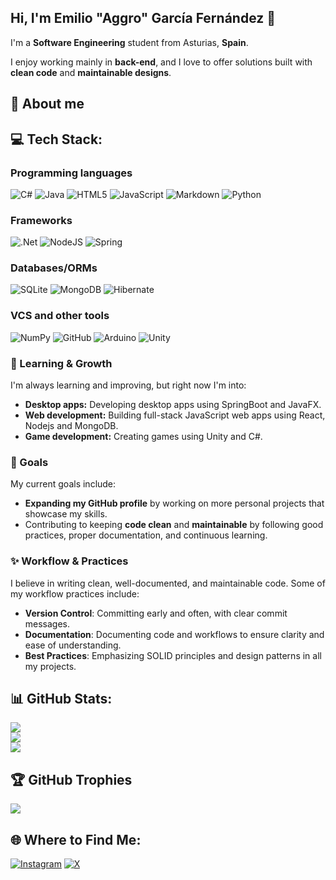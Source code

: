 ## Hi, I'm Emilio "Aggro" García Fernández 🌸

I'm a **Software Engineering** student from Asturias, **Spain**.

I enjoy working mainly in **back-end**, and I love to offer solutions built with **clean code** and **maintainable designs**.

## 🍥 About me

## 💻 Tech Stack:
### Programming languages
![C#](https://img.shields.io/badge/c%23-%23239120.svg?style=for-the-badge&logo=csharp&logoColor=white)
![Java](https://img.shields.io/badge/java-%23ED8B00.svg?style=for-the-badge&logo=openjdk&logoColor=white)
![HTML5](https://img.shields.io/badge/html5-%23E34F26.svg?style=for-the-badge&logo=html5&logoColor=white)
![JavaScript](https://img.shields.io/badge/javascript-%23323330.svg?style=for-the-badge&logo=javascript&logoColor=%23F7DF1E)
![Markdown](https://img.shields.io/badge/markdown-%23000000.svg?style=for-the-badge&logo=markdown&logoColor=white)
![Python](https://img.shields.io/badge/python-3670A0?style=for-the-badge&logo=python&logoColor=ffdd54)
### Frameworks
![.Net](https://img.shields.io/badge/.NET-5C2D91?style=for-the-badge&logo=.net&logoColor=white)
![NodeJS](https://img.shields.io/badge/node.js-6DA55F?style=for-the-badge&logo=node.js&logoColor=white)
![Spring](https://img.shields.io/badge/spring-%236DB33F.svg?style=for-the-badge&logo=spring&logoColor=white)
### Databases/ORMs
![SQLite](https://img.shields.io/badge/sqlite-%2307405e.svg?style=for-the-badge&logo=sqlite&logoColor=white)
![MongoDB](https://img.shields.io/badge/MongoDB-%234ea94b.svg?style=for-the-badge&logo=mongodb&logoColor=white)
![Hibernate](https://img.shields.io/badge/Hibernate-59666C?style=for-the-badge&logo=Hibernate&logoColor=white)
### VCS and other tools
![NumPy](https://img.shields.io/badge/numpy-%23013243.svg?style=for-the-badge&logo=numpy&logoColor=white)
![GitHub](https://img.shields.io/badge/github-%23121011.svg?style=for-the-badge&logo=github&logoColor=white)
![Arduino](https://img.shields.io/badge/-Arduino-00979D?style=for-the-badge&logo=Arduino&logoColor=white)
![Unity](https://img.shields.io/badge/unity-%23000000.svg?style=for-the-badge&logo=unity&logoColor=white)

### 🌱 Learning & Growth
I'm always learning and improving, but right now I'm into:
  * **Desktop apps:** Developing desktop apps using SpringBoot and JavaFX.
  * **Web development:** Building full-stack JavaScript web apps using React, Nodejs and MongoDB.
  * **Game development:** Creating games using Unity and C#.

### 🎯 Goals
My current goals include:
- **Expanding my GitHub profile** by working on more personal projects that showcase my skills.
- Contributing to keeping **code clean** and **maintainable** by following good practices, proper documentation, and continuous learning.

### ✨ Workflow & Practices
I believe in writing clean, well-documented, and maintainable code. Some of my workflow practices include:
- **Version Control**: Committing early and often, with clear commit messages.
- **Documentation**: Documenting code and workflows to ensure clarity and ease of understanding.
- **Best Practices**: Emphasizing SOLID principles and design patterns in all my projects.

## 📊 GitHub Stats:
![](https://github-readme-stats.vercel.app/api?username=AggroTheShark&theme=dark&hide_border=false&include_all_commits=true&count_private=true)<br/>
![](https://nirzak-streak-stats.vercel.app/?user=AggroTheShark&theme=dark&hide_border=false)<br/>
![](https://github-readme-stats.vercel.app/api/top-langs/?username=AggroTheShark&theme=dark&hide_border=false&include_all_commits=true&count_private=true&layout=compact)

## 🏆 GitHub Trophies
![](https://github-profile-trophy.vercel.app/?username=AggroTheShark&theme=radical&no-frame=false&no-bg=true&margin-w=4)

## 🌐 Where to Find Me:
[![Instagram](https://img.shields.io/badge/Instagram-%23E4405F.svg?logo=Instagram&logoColor=white)](https://instagram.com/aggro_the_shark)
[![X](https://img.shields.io/badge/X-black.svg?logo=X&logoColor=white)](https://x.com/AggroTheShark)
